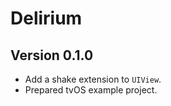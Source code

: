 # Delirium

## Version 0.1.0

- Add a shake extension to `UIView`.
- Prepared tvOS example project.
